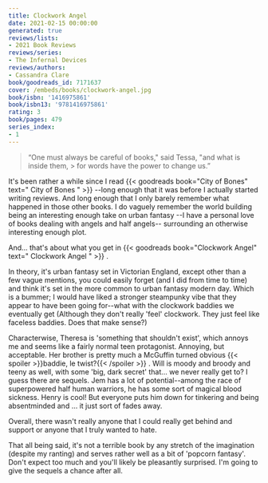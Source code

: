 ```yaml
---
title: Clockwork Angel
date: 2021-02-15 00:00:00
generated: true
reviews/lists:
- 2021 Book Reviews
reviews/series:
- The Infernal Devices
reviews/authors:
- Cassandra Clare
book/goodreads_id: 7171637
cover: /embeds/books/clockwork-angel.jpg
book/isbn: '1416975861'
book/isbn13: '9781416975861'
rating: 3
book/pages: 479
series_index:
- 1
---
```

> “One must always be careful of books," said Tessa, "and what is inside them, > for words have the power to change us.”

It's been rather a while since I read {{< goodreads book="City of Bones" text=" City of Bones " >}} \--long enough that it was before I actually started writing reviews. And long enough that I only barely remember what happened in those other books. I do vaguely remember the world building being an interesting enough take on urban fantasy --I have a personal love of books dealing with angels and half angels-- surrounding an otherwise interesting enough plot.  

<!--more-->

And... that's about what you get in {{< goodreads book="Clockwork Angel" text=" Clockwork Angel " >}} .  

In theory, it's urban fantasy set in Victorian England, except other than a few vague mentions, you could easily forget (and I did from time to time) and think it's set in the more common to urban fantasy modern day. Which is a bummer; I would have liked a stronger steampunky vibe that they appear to have been going for--what with the clockwork baddies we eventually get (Although they don't really 'feel' clockwork. They just feel like faceless baddies. Does that make sense?)  

Characterwise, Theresa is 'something that shouldn't exist', which annoys me and seems like a fairly normal teen protagonist. Annoying, but acceptable. Her brother is pretty much a McGuffin turned obvious  {{< spoiler >}}baddie, le twist?{{< /spoiler >}}  . Will is moody and broody and teeny as well, with some 'big, dark secret' that... we never really get to? I guess there are sequels. Jem has a lot of potential--among the race of superpowered half human warriors, he has some sort of magical blood sickness. Henry is cool! But everyone puts him down for tinkering and being absentminded and ... it just sort of fades away.  

Overall, there wasn't really anyone that I could really get behind and support or anyone that I truly wanted to hate.  

That all being said, it's not a terrible book by any stretch of the imagination (despite my ranting) and serves rather well as a bit of 'popcorn fantasy'. Don't expect too much and you'll likely be pleasantly surprised. I'm going to give the sequels a chance after all.